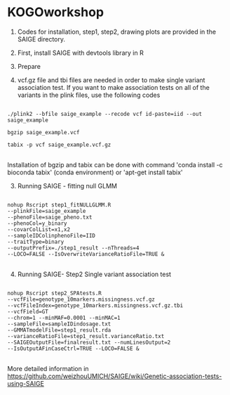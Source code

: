 # KOGOworkshop

1. Codes for installation, step1, step2, drawing plots are provided in the SAIGE directory.
2. First, install SAIGE with devtools library in R 

3. Prepare 

3. vcf.gz file and tbi files are needed in order to make single variant association test.
If you want to make association tests on all of the variants in the plink files, use the following codes

<pre>
<code>
./plink2 --bfile saige_example --recode vcf id-paste=iid --out saige_example

bgzip saige_example.vcf

tabix -p vcf saige_example.vcf.gz 
</code>
</pre>

Installation of bgzip and tabix can be done with command 'conda install -c bioconda tabix' (conda environment) or 'apt-get install tabix'

3. Running SAIGE - fitting null GLMM

<pre>
<code>
nohup Rscript step1_fitNULLGLMM.R
--plinkFile=saige_example
--phenoFile=saige_pheno.txt
--phenoCol=y_binary
--covarColList=x1,x2
--sampleIDColinphenoFile=IID
--traitType=binary
--outputPrefix=./step1_result --nThreads=4
--LOCO=FALSE --IsOverwriteVarianceRatioFile=TRUE &
</code>
</pre>

4. Running SAIGE- Step2 Single variant association test

<pre>
<code>
nohup Rscript step2_SPAtests.R
--vcfFile=genotype_10markers.missingness.vcf.gz
--vcfFileIndex=genotype_10markers.missingness.vcf.gz.tbi
--vcfField=GT
--chrom=1 --minMAF=0.0001 --minMAC=1
--sampleFile=sampleIDindosage.txt
--GMMATmodelFile=step1_result.rda
--varianceRatioFile=step1_result.varianceRatio.txt
--SAIGEOutputFile=finalresult.txt --numLinesOutput=2
--IsOutputAFinCaseCtrl=TRUE --LOCO=FALSE &
</code>
</pre>

More detailed information in https://github.com/weizhouUMICH/SAIGE/wiki/Genetic-association-tests-using-SAIGE
